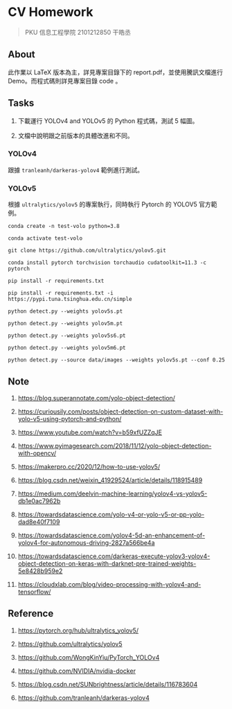 # CV Homework

> PKU 信息工程學院 2101212850 干皓丞

## About

此作業以 LaTeX 版本為主，詳見專案目錄下的 report.pdf，並使用騰訊文檔進行 Demo。而程式碼則詳見專案目錄 code 。


## Tasks

1. 下載運行 YOLOv4 and YOLOv5 的 Python 程式碼，測試 5 幅圖。

2. 文檔中說明跟之前版本的具體改進和不同。

### YOLOv4

跟據 `tranleanh/darkeras-yolov4` 範例進行測試。


### YOLOv5

根據 `ultralytics/yolov5` 的專案執行，同時執行 Pytorch 的 YOLOV5 官方範例。

```
conda create -n test-volo python=3.8

conda activate test-volo

git clone https://github.com/ultralytics/yolov5.git

conda install pytorch torchvision torchaudio cudatoolkit=11.3 -c pytorch

pip install -r requirements.txt

pip install -r requirements.txt -i https://pypi.tuna.tsinghua.edu.cn/simple

python detect.py --weights yolov5s.pt

python detect.py --weights yolov5m.pt

python detect.py --weights yolov5s6.pt

python detect.py --weights yolov5m6.pt

python detect.py --source data/images --weights yolov5s.pt --conf 0.25
```


## Note

1. https://blog.superannotate.com/yolo-object-detection/

2. https://curiousily.com/posts/object-detection-on-custom-dataset-with-yolo-v5-using-pytorch-and-python/

3. https://www.youtube.com/watch?v=b59xfUZZqJE

4. https://www.pyimagesearch.com/2018/11/12/yolo-object-detection-with-opencv/

5. https://makerpro.cc/2020/12/how-to-use-yolov5/

6. https://blog.csdn.net/weixin_41929524/article/details/118915489

7. https://medium.com/deelvin-machine-learning/yolov4-vs-yolov5-db1e0ac7962b

8. https://towardsdatascience.com/yolo-v4-or-yolo-v5-or-pp-yolo-dad8e40f7109

9. https://towardsdatascience.com/yolov4-5d-an-enhancement-of-yolov4-for-autonomous-driving-2827a566be4a

10. https://towardsdatascience.com/darkeras-execute-yolov3-yolov4-object-detection-on-keras-with-darknet-pre-trained-weights-5e8428b959e2

11. https://cloudxlab.com/blog/video-processing-with-yolov4-and-tensorflow/



## Reference

1. https://pytorch.org/hub/ultralytics_yolov5/

2. https://github.com/ultralytics/yolov5

3. https://github.com/WongKinYiu/PyTorch_YOLOv4

4. https://github.com/NVIDIA/nvidia-docker

5. https://blog.csdn.net/SUNbrightness/article/details/116783604

6. https://github.com/tranleanh/darkeras-yolov4
